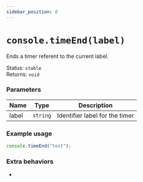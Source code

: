 ```yaml
---
sidebar_position: 8
---
```


# `console.timeEnd(label)`

Ends a timer referent to the current label.

Status: `stable` <br />
Returns: `void`

### Parameters

| Name | Type | Description |
| ---- | ---- | ----------- |
| label | `string` | Identifier label for the timer |

### Example usage

```ts
console.timeEnd("test");
```

### Extra behaviors

-